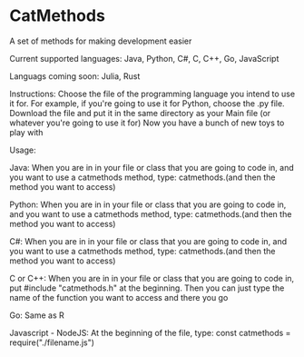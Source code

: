 # CatMethods

A set of methods for making development easier

Current supported languages: 
  Java, 
  Python,
  C#,
  C,
  C++,
  Go,
  JavaScript
  
Languags coming soon:
  Julia,
  Rust

Instructions:
  Choose the file of the programming language you intend to use it for. For example, if you're going to use it for Python, choose the .py file.
  Download the file and put it in the same directory as your Main file (or whatever you're going to use it for)
  Now you have a bunch of new toys to play with
  
  
Usage:
  
  Java:
    When you are in in your file or class that you are going to code in, and you want to use a catmethods method, type: catmethods.(and then the method you want to access)
  
  Python:
    When you are in in your file or class that you are going to code in, and you want to use a catmethods method, type: catmethods.(and then the method you want to access)
    
  C#:
    When you are in in your file or class that you are going to code in, and you want to use a catmethods method, type: catmethods.(and then the method you want to access)
    
  C or C++:
    When you are in in your file or class that you are going to code in, put #include "catmethods.h" at the beginning. Then you can just type the name of the function you want to access and there you go
    
  Go:
    Same as R
    
  Javascript - NodeJS:
    At the beginning of the file, type:  const catmethods = require("./filename.js")
